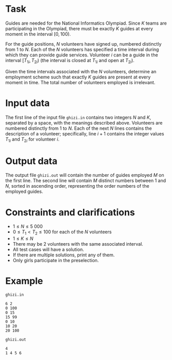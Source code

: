 # Task

Guides are needed for the National Informatics Olympiad. Since $K$ teams are participating in the Olympiad, there must be exactly $K$ guides at every moment in the interval $[0, 100)$.

For the guide positions, $N$ volunteers have signed up, numbered distinctly from $1$ to $N$. Each of the $N$ volunteers has specified a time interval during which they can provide guide services. Volunteer $i$ can be a guide in the interval $[T_{1i}, T_{2i})$ (the interval is closed at $T_{1i}$ and open at $T_{2i}$).

Given the time intervals associated with the $N$ volunteers, determine an employment scheme such that exactly $K$ guides are present at every moment in time. The total number of volunteers employed is irrelevant.

# Input data

The first line of the input file `ghizi.in` contains two integers $N$ and $K$, separated by a space, with the meanings described above. Volunteers are numbered distinctly from $1$ to $N$. Each of the next $N$ lines contains the description of a volunteer; specifically, line $i+1$ contains the integer values $T_{1i}$ and $T_{2i}$ for volunteer $i$.

# Output data

The output file `ghizi.out` will contain the number of guides employed $M$ on the first line. The second line will contain $M$ distinct numbers between $1$ and $N$, sorted in ascending order, representing the order numbers of the employed guides.

# Constraints and clarifications

* $1 \leq N \leq 5\ 000$
* $0 \leq T_1 < T_2 \leq 100$ for each of the $N$ volunteers
* $1 \leq K \leq N$
* There may be $2$ volunteers with the same associated interval.
* All test cases will have a solution.
* If there are multiple solutions, print any of them.
* Only girls participate in the preselection.

# Example

`ghizi.in`
```
6 2
0 100
0 15
15 99
0 10
10 20
20 100
```

`ghizi.out`
```
4
1 4 5 6
```